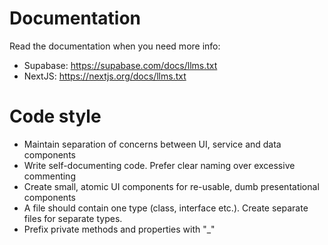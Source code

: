 # Documentation
Read the documentation when you need more info:
- Supabase: https://supabase.com/docs/llms.txt
- NextJS: https://nextjs.org/docs/llms.txt

# Code style
- Maintain separation of concerns between UI, service and data components
- Write self-documenting code. Prefer clear naming over excessive commenting
- Create small, atomic UI components for re-usable, dumb presentational components
- A file should contain one type (class, interface etc.). Create separate files for separate types.
- Prefix private methods and properties with "_"